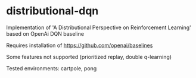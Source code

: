 # distributional-dqn
Implementation of 'A Distributional Perspective on Reinforcement Learning' based on OpenAi DQN baseline

Requires installation of https://github.com/openai/baselines

Some features not supported (prioritized replay, double q-learning)

Tested environments: cartpole, pong
